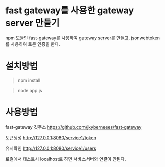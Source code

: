 # fast gateway를 사용한 gateway server 만들기
npm 모듈인 fast-gateway를 사용하여 gateway server를 만들고,
jsonwebtoken를 사용하여 토큰 인증을 한다.

# 설치방법
> npm install

> node app.js

# 사용방법
fast-gateway 깃주소
https://github.com/jkyberneees/fast-gateway

토큰생성
http://127.0.0.1:8080/service1/token

유저확인
http://127.0.0.1:8080/service1/users

로컬에서 테스트시 localhost로 하면 서비스서버와 연결이 안된다.